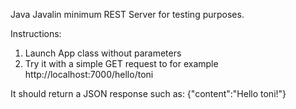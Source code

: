 Java Javalin minimum REST Server for testing purposes.

Instructions:
1. Launch App class without parameters
2. Try it with a simple GET request to for example http://localhost:7000/hello/toni

It should return a JSON response such as: {"content":"Hello toni!"}